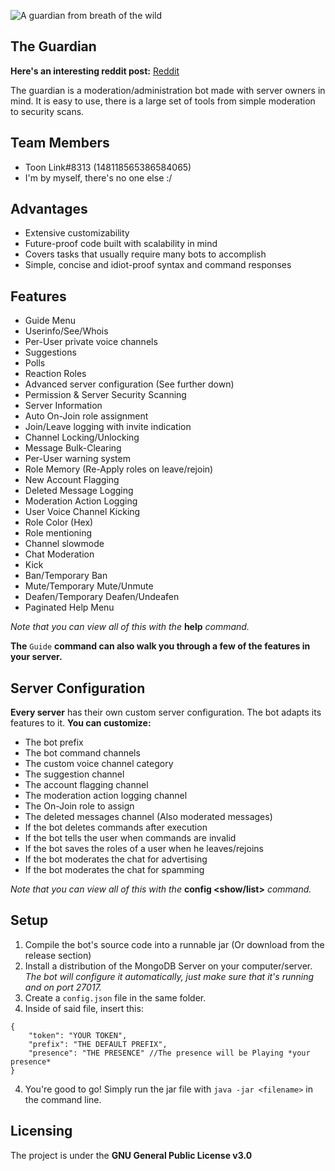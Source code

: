 ![A guardian from breath of the wild](https://i.imgur.com/3DFIDkI.png)

## The Guardian
**Here's an interesting reddit post:** [Reddit](https://www.reddit.com/r/discordapp/comments/c8us0n/discord_hack_week_problem/)

The guardian is a moderation/administration bot made with server owners in mind. It is easy to use, there is a large set of tools from simple moderation to security scans.

## Team Members
 - Toon Link#8313 (148118565386584065)
 - I'm by myself, there's no one else :/

## Advantages
 - Extensive customizability
 - Future-proof code built with scalability in mind
 - Covers tasks that usually require many bots to accomplish
 - Simple, concise and idiot-proof syntax and command responses

## Features
 - Guide Menu
 - Userinfo/See/Whois
 - Per-User private voice channels
 - Suggestions
 - Polls
 - Reaction Roles
 - Advanced server configuration (See further down)
 - Permission & Server Security Scanning
 - Server Information
 - Auto On-Join role assignment
 - Join/Leave logging with invite indication
 - Channel Locking/Unlocking
 - Message Bulk-Clearing
 - Per-User warning system
 - Role Memory (Re-Apply roles on leave/rejoin)
 - New Account Flagging
 - Deleted Message Logging
 - Moderation Action Logging
 - User Voice Channel Kicking
 - Role Color (Hex)
 - Role mentioning
 - Channel slowmode
 - Chat Moderation
 - Kick
 - Ban/Temporary Ban
 - Mute/Temporary Mute/Unmute
 - Deafen/Temporary Deafen/Undeafen
 - Paginated Help Menu

*Note that you can view all of this with the* **help** *command.*

**The** `Guide` **command can also walk you through a few of the features in your server.**

## Server Configuration
**Every server** has their own custom server configuration. The bot adapts its features to it. **You can customize:**
 - The bot prefix
 - The bot command channels
 - The custom voice channel category
 - The suggestion channel
 - The account flagging channel
 - The moderation action logging channel
 - The On-Join role to assign
 - The deleted messages channel (Also moderated messages)
 - If the bot deletes commands after execution
 - If the bot tells the user when commands are invalid
 - If the bot saves the roles of a user when he leaves/rejoins
 - If the bot moderates the chat for advertising
 - If the bot moderates the chat for spamming

*Note that you can view all of this with the* **config <show/list>** *command.*

## Setup
 1. Compile the bot's source code into a runnable jar (Or download from the release section)
 2. Install a distribution of the MongoDB Server on your computer/server. *The bot will configure it automatically, just make sure that it's running and on port 27017.*
 3. Create a `config.json` file in the same folder.
 4. Inside of said file, insert this: 

~~~~
{
	"token": "YOUR TOKEN",
	"prefix": "THE DEFAULT PREFIX",
	"presence": "THE PRESENCE" //The presence will be Playing *your presence*
}
~~~~
4. You're good to go! Simply run the jar file with `java -jar <filename>` in the command line.

## Licensing
The project is under the **GNU General Public License v3.0**